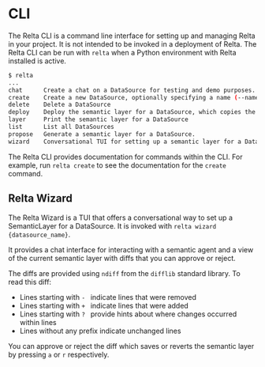 # CLI

The Relta CLI is a command line interface for setting up and managing Relta in your project. It is not intended to be invoked in a deployment of Relta. The Relta CLI can be run with `relta` when a Python environment with Relta installed is active.

```bash
$ relta
...
chat      Create a chat on a DataSource for testing and demo purposes.
create    Create a new DataSource, optionally specifying a name (--name).
delete    Delete a DataSource
deploy    Deploy the semantic layer for a DataSource, which copies the data from the source that is relevant to the semantic layer.
layer     Print the semantic layer for a DataSource
list      List all DataSources
propose   Generate a semantic layer for a DataSource.
wizard    Conversational TUI for setting up a semantic layer for a DataSource
```

The Relta CLI provides documentation for commands within the CLI. For example, run `relta create` to see the documentation for the `create` command.

## Relta Wizard

The Relta Wizard is a TUI that offers a conversational way to set up a SemanticLayer for a DataSource. It is invoked with `relta wizard {datasource_name}`.

It provides a chat interface for interacting with a semantic agent and a view of the current semantic layer with diffs that you can approve or reject.

The diffs are provided using `ndiff` from the `difflib` standard library. To read this diff:

- Lines starting with `- ` indicate lines that were removed
- Lines starting with `+ ` indicate lines that were added
- Lines starting with `? ` provide hints about where changes occurred within lines
- Lines without any prefix indicate unchanged lines

You can approve or reject the diff which saves or reverts the semantic layer by pressing `a` or `r` respectively.
